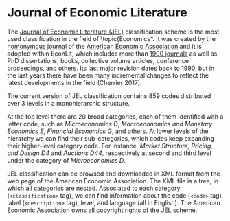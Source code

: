 # Journal of Economic Literature

The [Journal of Economic Literature (JEL)](https://www.aeaweb.org/econlit/jelCodes.php) classification scheme is the most used classification in the field of \topic{Economics*. It was created by the [homonymous journal](https://www.aeaweb.org/journals/jel) of the [American Economic Association](https://www.aeaweb.org) and it is adopted within EconLit, which includes more than [1900 journals](https://web.archive.org/web/20200102183725/https://www.aeaweb.org/econlit/journal_list.php) as well as PhD dissertations, books, collective volume articles, conference proceedings, and others.
Its last major revision dates back to 1990, but in the last years there have been many incremental changes to reflect the latest developments in the field (Cherrier 2017).

The current version of JEL classification contains 859 codes distributed over 3 levels in a monohierarchic structure. 

At the top level there are 20 broad categories, each of them identified with a letter code, such as *Microeconomics* *D*, *Macroeconomics and Monetary Economics* *E*, *Financial Economics* *G*, and others. At lower levels of the hierarchy we can find their sub-categories, which codes keep expanding their higher-level category code. For instance, *Market Structure, Pricing, and Design* *D4* and *Auctions* *D44*, respectively at second and third level under the category of *Microeconomics* *D*.

JEL classification can be browsed and downloaded in XML format from the web page of the American Economic Association. The XML file is a tree, in which all categories are nested. Associated to each category (```<classification>``` tag), we can find information about the code  (```<code>``` tag), label (```<description>``` tag), level, and language (all in English).
The American Economic Association owns all copyright rights of the JEL scheme.

